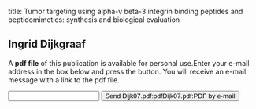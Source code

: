 title: Tumor targeting using alpha-v beta-3 integrin binding peptides and peptidomimetics: synthesis and biological evaluation

## Ingrid Dijkgraaf
A <b>pdf file</b> of this publication is available for personal use.Enter your e-mail address in the box below and press the button. You will receive an e-mail message with a link to the pdf file.
<form action="sender.php">  <input type="text" name="email">  <input type="submit" value="Send Dijk07.pdf:pdfDijk07.pdf:PDF by e-mail"></form>